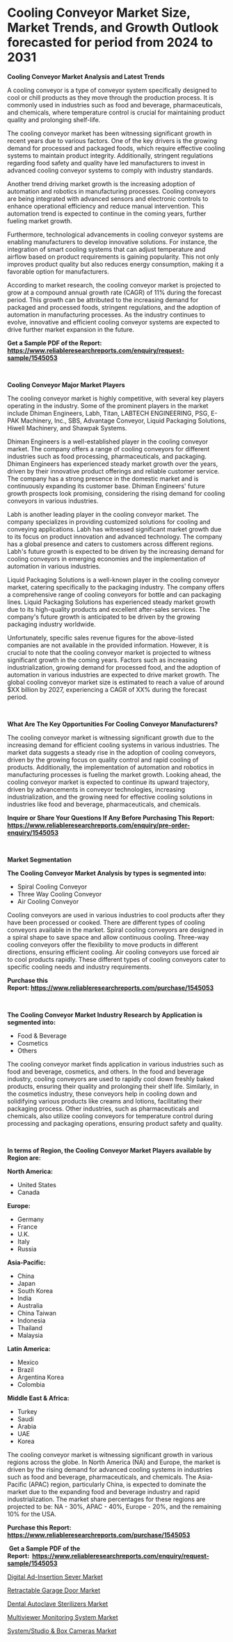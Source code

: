 <p><h1>Cooling Conveyor Market Size, Market Trends, and Growth Outlook forecasted for period from 2024 to 2031</h1></p><p><strong>Cooling Conveyor Market Analysis and Latest Trends</strong></p>
<p><p>A cooling conveyor is a type of conveyor system specifically designed to cool or chill products as they move through the production process. It is commonly used in industries such as food and beverage, pharmaceuticals, and chemicals, where temperature control is crucial for maintaining product quality and prolonging shelf-life.</p><p>The cooling conveyor market has been witnessing significant growth in recent years due to various factors. One of the key drivers is the growing demand for processed and packaged foods, which require effective cooling systems to maintain product integrity. Additionally, stringent regulations regarding food safety and quality have led manufacturers to invest in advanced cooling conveyor systems to comply with industry standards.</p><p>Another trend driving market growth is the increasing adoption of automation and robotics in manufacturing processes. Cooling conveyors are being integrated with advanced sensors and electronic controls to enhance operational efficiency and reduce manual intervention. This automation trend is expected to continue in the coming years, further fueling market growth.</p><p>Furthermore, technological advancements in cooling conveyor systems are enabling manufacturers to develop innovative solutions. For instance, the integration of smart cooling systems that can adjust temperature and airflow based on product requirements is gaining popularity. This not only improves product quality but also reduces energy consumption, making it a favorable option for manufacturers.</p><p>According to market research, the cooling conveyor market is projected to grow at a compound annual growth rate (CAGR) of 11% during the forecast period. This growth can be attributed to the increasing demand for packaged and processed foods, stringent regulations, and the adoption of automation in manufacturing processes. As the industry continues to evolve, innovative and efficient cooling conveyor systems are expected to drive further market expansion in the future.</p></p>
<p><strong>Get a Sample PDF of the Report:&nbsp; <a href="https://www.reliableresearchreports.com/enquiry/request-sample/1545053">https://www.reliableresearchreports.com/enquiry/request-sample/1545053</a></strong></p>
<p>&nbsp;</p>
<p><strong>Cooling Conveyor Major Market Players</strong></p>
<p><p>The cooling conveyor market is highly competitive, with several key players operating in the industry. Some of the prominent players in the market include Dhiman Engineers, Labh, Titan, LABTECH ENGINEERING, PSG, E-PAK Machinery, Inc., SBS, Advantage Conveyor, Liquid Packaging Solutions, Hiwell Machinery, and Shawpak Systems. </p><p>Dhiman Engineers is a well-established player in the cooling conveyor market. The company offers a range of cooling conveyors for different industries such as food processing, pharmaceuticals, and packaging. Dhiman Engineers has experienced steady market growth over the years, driven by their innovative product offerings and reliable customer service. The company has a strong presence in the domestic market and is continuously expanding its customer base. Dhiman Engineers' future growth prospects look promising, considering the rising demand for cooling conveyors in various industries.</p><p>Labh is another leading player in the cooling conveyor market. The company specializes in providing customized solutions for cooling and conveying applications. Labh has witnessed significant market growth due to its focus on product innovation and advanced technology. The company has a global presence and caters to customers across different regions. Labh's future growth is expected to be driven by the increasing demand for cooling conveyors in emerging economies and the implementation of automation in various industries.</p><p>Liquid Packaging Solutions is a well-known player in the cooling conveyor market, catering specifically to the packaging industry. The company offers a comprehensive range of cooling conveyors for bottle and can packaging lines. Liquid Packaging Solutions has experienced steady market growth due to its high-quality products and excellent after-sales services. The company's future growth is anticipated to be driven by the growing packaging industry worldwide.</p><p>Unfortunately, specific sales revenue figures for the above-listed companies are not available in the provided information. However, it is crucial to note that the cooling conveyor market is projected to witness significant growth in the coming years. Factors such as increasing industrialization, growing demand for processed food, and the adoption of automation in various industries are expected to drive market growth. The global cooling conveyor market size is estimated to reach a value of around $XX billion by 2027, experiencing a CAGR of XX% during the forecast period.</p></p>
<p>&nbsp;</p>
<p><strong>What Are The Key Opportunities For Cooling Conveyor Manufacturers?</strong></p>
<p><p>The cooling conveyor market is witnessing significant growth due to the increasing demand for efficient cooling systems in various industries. The market data suggests a steady rise in the adoption of cooling conveyors, driven by the growing focus on quality control and rapid cooling of products. Additionally, the implementation of automation and robotics in manufacturing processes is fueling the market growth. Looking ahead, the cooling conveyor market is expected to continue its upward trajectory, driven by advancements in conveyor technologies, increasing industrialization, and the growing need for effective cooling solutions in industries like food and beverage, pharmaceuticals, and chemicals.</p></p>
<p><strong>Inquire or Share Your Questions If Any Before Purchasing This Report: <a href="https://www.reliableresearchreports.com/enquiry/pre-order-enquiry/1545053">https://www.reliableresearchreports.com/enquiry/pre-order-enquiry/1545053</a></strong></p>
<p>&nbsp;</p>
<p><strong>Market Segmentation</strong></p>
<p><strong>The Cooling Conveyor Market Analysis by types is segmented into:</strong></p>
<p><ul><li>Spiral Cooling Conveyor</li><li>Three Way Cooling Conveyor</li><li>Air Cooling Conveyor</li></ul></p>
<p><p>Cooling conveyors are used in various industries to cool products after they have been processed or cooked. There are different types of cooling conveyors available in the market. Spiral cooling conveyors are designed in a spiral shape to save space and allow continuous cooling. Three-way cooling conveyors offer the flexibility to move products in different directions, ensuring efficient cooling. Air cooling conveyors use forced air to cool products rapidly. These different types of cooling conveyors cater to specific cooling needs and industry requirements.</p></p>
<p><strong>Purchase this Report:&nbsp;<a href="https://www.reliableresearchreports.com/purchase/1545053">https://www.reliableresearchreports.com/purchase/1545053</a></strong></p>
<p>&nbsp;</p>
<p><strong>The Cooling Conveyor Market Industry Research by Application is segmented into:</strong></p>
<p><ul><li>Food & Beverage</li><li>Cosmetics</li><li>Others</li></ul></p>
<p><p>The cooling conveyor market finds application in various industries such as food and beverage, cosmetics, and others. In the food and beverage industry, cooling conveyors are used to rapidly cool down freshly baked products, ensuring their quality and prolonging their shelf life. Similarly, in the cosmetics industry, these conveyors help in cooling down and solidifying various products like creams and lotions, facilitating their packaging process. Other industries, such as pharmaceuticals and chemicals, also utilize cooling conveyors for temperature control during processing and packaging operations, ensuring product safety and quality.</p></p>
<p>&nbsp;</p>
<p><strong>In terms of Region, the Cooling Conveyor Market Players available by Region are:</strong></p>
<p>
    <p> <strong> North America: </strong>
        <ul>
            <li>United States</li>
            <li>Canada</li>
        </ul>
        </p> 
    <p> <strong> Europe: </strong>
        <ul>
            <li>Germany</li>
            <li>France</li>
            <li>U.K.</li>
            <li>Italy</li>
            <li>Russia</li>
        </ul>
        </p> 
    <p> <strong> Asia-Pacific: </strong>
        <ul>
            <li>China</li>
            <li>Japan</li>
            <li>South Korea</li>
            <li>India</li>
            <li>Australia</li>
            <li>China Taiwan</li>
            <li>Indonesia</li>
            <li>Thailand</li>
            <li>Malaysia</li>
        </ul>
        </p> 
    <p> <strong> Latin America: </strong>
        <ul>
            <li>Mexico</li>
            <li>Brazil</li>
            <li>Argentina Korea</li>
            <li>Colombia</li>
        </ul>
        </p> 
    <p> <strong> Middle East & Africa: </strong>
        <ul>
            <li>Turkey</li>
            <li>Saudi</li>
            <li>Arabia</li>
            <li>UAE</li>
            <li>Korea</li>
        </ul>
    </p>
    </p>
<p><p>The cooling conveyor market is witnessing significant growth in various regions across the globe. In North America (NA) and Europe, the market is driven by the rising demand for advanced cooling systems in industries such as food and beverage, pharmaceuticals, and chemicals. The Asia-Pacific (APAC) region, particularly China, is expected to dominate the market due to the expanding food and beverage industry and rapid industrialization. The market share percentages for these regions are projected to be: NA - 30%, APAC - 40%, Europe - 20%, and the remaining 10% for the USA.</p></p>
<p><strong>Purchase this Report: <a href="https://www.reliableresearchreports.com/purchase/1545053">https://www.reliableresearchreports.com/purchase/1545053</a></strong></p>
<p>&nbsp;<strong>Get a Sample PDF of the Report:&nbsp;&nbsp;<a href="https://www.reliableresearchreports.com/enquiry/request-sample/1545053">https://www.reliableresearchreports.com/enquiry/request-sample/1545053</a></strong></p>
<p><strong></strong></p>
<p><p><a href="https://issuu.com/reportprime-2/docs/digital-ad-insertion-sever-market-size-2030.pptx">Digital Ad-Insertion Sever Market</a></p><p><a href="https://github.com/BryceTownsendr/Market-Research-Report-List-2/blob/main/retractable-garage-door-market.md">Retractable Garage Door Market</a></p><p><a href="https://github.com/WillieWoodard/Market-Research-Report-List-2/blob/main/dental-autoclave-sterilizers-market.md">Dental Autoclave Sterilizers Market</a></p><p><a href="https://issuu.com/reportprime-2/docs/multiviewer-monitoring-system-market-size-2030.ppt">Multiviewer Monitoring System Market</a></p><p><a href="https://issuu.com/reportprime-2/docs/systemstudio-box-cameras-market-size-2030.pptx">System/Studio & Box Cameras Market</a></p></p>